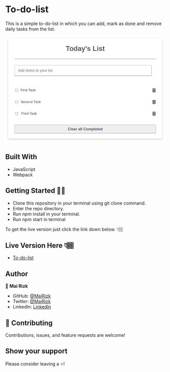 # To-do-list

This is a simple to-do-list in which you can add, mark as done and remove daily tasks from the list.

![Screenshot1](/src/Images/readme2.png)

## Built With

- JavaScript
- Webpack

## Getting Started 💪🏽
- Clone this repository in your terminal using git clone command.
- Enter the repo directory.
- Run npm install in your terminal.
- Run npm start in terminal

To get the live version just click the link down below. 👇🏽️

## Live Version Here 👇🏽️

- [To-do-list](https://mairizk.github.io/To-do-list/src/index.html/)

## Author

👤 **Mai Rizk**

- GitHub: [@MaiRizk](https://github.com/MaiRizk)
- Twitter: [@MaiRizk](https://twitter.com/MaiRizk16)
- LinkedIn: [LinkedIn](https://www.linkedin.com/in/mai-rizk-252722188/)

## 🤝 Contributing

Contributions, issues, and feature requests are welcome!

## Show your support

Please consider leaving a ⭐️!
